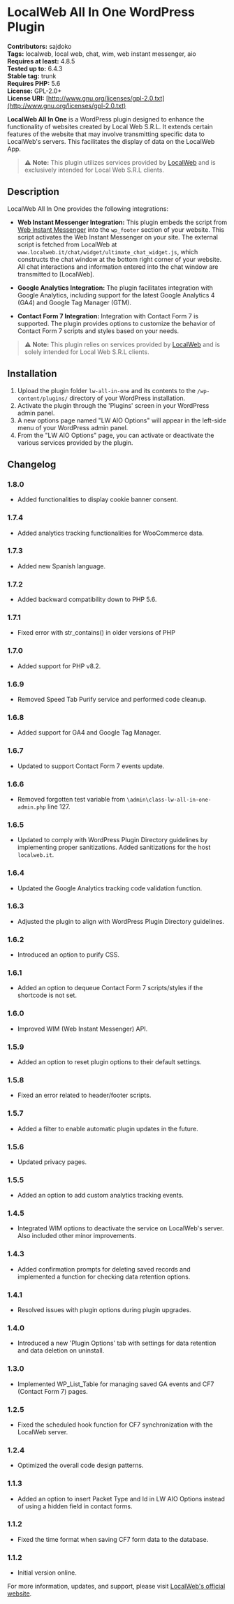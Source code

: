 # LocalWeb All In One WordPress Plugin

**Contributors:** sajdoko  
**Tags:** localweb, local web, chat, wim, web instant messenger, aio  
**Requires at least:** 4.8.5  
**Tested up to:** 6.4.3  
**Stable tag:** trunk  
**Requires PHP:** 5.6  
**License:** GPL-2.0+  
**License URI:** [http://www.gnu.org/licenses/gpl-2.0.txt](http://www.gnu.org/licenses/gpl-2.0.txt)

**LocalWeb All In One** is a WordPress plugin designed to enhance the functionality of websites created by Local Web S.R.L. It extends certain features of the website that may involve transmitting specific data to LocalWeb's servers. This facilitates the display of data on the LocalWeb App.

> :warning: **Note:** This plugin utilizes services provided by [LocalWeb](https://localweb.it/ "Web Marketing Agency") and is exclusively intended for Local Web S.R.L clients.

## Description

LocalWeb All In One provides the following integrations:

- **Web Instant Messenger Integration:** This plugin embeds the script from [Web Instant Messenger](https://www.webinstantmessenger.it/) into the `wp_footer` section of your website. This script activates the Web Instant Messenger on your site. The external script is fetched from LocalWeb at `www.localweb.it/chat/widget/ultimate_chat_widget.js`, which constructs the chat window at the bottom right corner of your website. All chat interactions and information entered into the chat window are transmitted to [LocalWeb].

- **Google Analytics Integration:** The plugin facilitates integration with Google Analytics, including support for the latest Google Analytics 4 (GA4) and Google Tag Manager (GTM).

- **Contact Form 7 Integration:** Integration with Contact Form 7 is supported. The plugin provides options to customize the behavior of Contact Form 7 scripts and styles based on your needs.

> :warning: **Note:** This plugin relies on services provided by [LocalWeb](https://localweb.it/ "Web Marketing Agency") and is solely intended for Local Web S.R.L clients.

## Installation

1. Upload the plugin folder `lw-all-in-one` and its contents to the `/wp-content/plugins/` directory of your WordPress installation.
2. Activate the plugin through the 'Plugins' screen in your WordPress admin panel.
3. A new options page named "LW AIO Options" will appear in the left-side menu of your WordPress admin panel.
4. From the "LW AIO Options" page, you can activate or deactivate the various services provided by the plugin.

## Changelog

### 1.8.0
- Added functionalities to display cookie banner consent.

### 1.7.4
- Added analytics tracking functionalities for WooCommerce data.

### 1.7.3
- Added new Spanish language.

### 1.7.2
- Added backward compatibility down to PHP 5.6.

### 1.7.1
- Fixed error with str_contains() in older versions of PHP

### 1.7.0
- Added support for PHP v8.2.

### 1.6.9
- Removed Speed Tab Purify service and performed code cleanup.

### 1.6.8
- Added support for GA4 and Google Tag Manager.

### 1.6.7
- Updated to support Contact Form 7 events update.

### 1.6.6
- Removed forgotten test variable from `\admin\class-lw-all-in-one-admin.php` line 127.

### 1.6.5
- Updated to comply with WordPress Plugin Directory guidelines by implementing proper sanitizations. Added sanitizations for the host `localweb.it`.

### 1.6.4
- Updated the Google Analytics tracking code validation function.

### 1.6.3
- Adjusted the plugin to align with WordPress Plugin Directory guidelines.

### 1.6.2
- Introduced an option to purify CSS.

### 1.6.1
- Added an option to dequeue Contact Form 7 scripts/styles if the shortcode is not set.

### 1.6.0
- Improved WIM (Web Instant Messenger) API.

### 1.5.9
- Added an option to reset plugin options to their default settings.

### 1.5.8
- Fixed an error related to header/footer scripts.

### 1.5.7
- Added a filter to enable automatic plugin updates in the future.

### 1.5.6
- Updated privacy pages.

### 1.5.5
- Added an option to add custom analytics tracking events.

### 1.4.5
- Integrated WIM options to deactivate the service on LocalWeb's server. Also included other minor improvements.

### 1.4.3
- Added confirmation prompts for deleting saved records and implemented a function for checking data retention options.

### 1.4.1
- Resolved issues with plugin options during plugin upgrades.

### 1.4.0
- Introduced a new 'Plugin Options' tab with settings for data retention and data deletion on uninstall.

### 1.3.0
- Implemented WP_List_Table for managing saved GA events and CF7 (Contact Form 7) pages.

### 1.2.5
- Fixed the scheduled hook function for CF7 synchronization with the LocalWeb server.

### 1.2.4
- Optimized the overall code design patterns.

### 1.1.3
- Added an option to insert Packet Type and Id in LW AIO Options instead of using a hidden field in contact forms.

### 1.1.2
- Fixed the time format when saving CF7 form data to the database.

### 1.1.2
- Initial version online.

For more information, updates, and support, please visit [LocalWeb's official website](https://localweb.it/).
